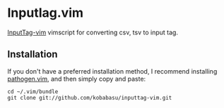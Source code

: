 InputIag.vim
============

[InputTag-vim](https://github.com/kobabasu/inputtag-vim) vimscript for converting csv, tsv to input tag.

Installation
------------

If you don't have a preferred installation method, I recommend
installing [pathogen.vim](https://github.com/tpope/vim-pathogen), and
then simply copy and paste:

    cd ~/.vim/bundle
    git clone git://github.com/kobabasu/inputtag-vim.git
